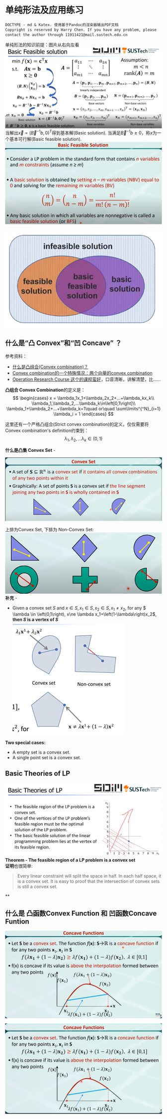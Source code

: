 # 单纯形法及应用练习
````
DOCTYPE - md & Katex. 使用基于Pandoc的渲染器输出PDF文档
Copyright is reserved by Harry Chen. If you have any problem, please contact the author through 11911421@mail.sustech.edu.cn
````

单纯形法的知识前提：图片从右向左看
![](source/img/Basic%20Feasible%20solution%20基本可行解%20说明.png '图源来自：SDM223_第10周课件_王振坤_20220420')
当解出$\vec x = \left(\vec B\mathop{{}}\nolimits^{{-1}}b,0\right)^T$得到基本解(Basic solution).
当满足$\vec B\mathop{{}}\nolimits^{{-1}}b\ge0$，称$x$为一个基本可行解(Basic feasible solution).
![](source/img/什么是基本可行解.png '图源来自：https://youtu.be/0P5OAcXdUec')

![](source/img/什么是基本可行解(Basic%20feasible%20solution).png)

## 什么是“凸 Convex”和“凹 Concave” ？
参考资料：
+ [什么是凸组合(Convex combination)？](https://zh.wikipedia.org/wiki/%E5%87%B8%E7%BB%84%E5%90%88)
+ [Convex combination的一个特殊情况：两个向量的convex combination](https://www.youtube.com/watch?v=qy9jB5ydxGo)
+ [Operation Research Course 这个的课程蛮好](https://www.youtube.com/watch?v=a_gRfwHUlhQ)，口音清晰，讲解清楚，比......

**凸组合 Convex Combination**的定义是：
$$
\begin{cases}
x = \lambda_1x_1+\lambda_2x_2+...+\lambda_kx_k\\
\lambda_1,\lambda_2,...\lambda_k\in\left[0,1\right]\\
\lambda_1+\lambda_2+...+\lambda_k=1\quad or\quad \sum\limits^{^N}_{i=1} \lambda_i = 1
\end{cases}
$$  

这里还有一个严格凸组合(Strict convex combination)的定义，仅仅需要将 Convex combination's definition约束到：
$$\lambda_1,\lambda_2,...\lambda_k\in\left(0,1\right)$$

**什么是凸集 Convex Set** - 

![](source/img/凸集的定义.png '图源来自：https://youtu.be/a_gRfwHUlhQ')

上排为Convex Set, 下排为 Non-Convex Set:
![](source/img/Convex%20Set%20示意.png '图源来自：https://youtu.be/a_gRfwHUlhQ')
**补充** -
+ Given a convex set $S$ and $x\in S, x_1\in S, x_2\in S, x_1\ne x_2$, for any $ \lambda \in \left(0,1\right), x\ne \lambda x_1+\left(1-\lambda\right)x_2$, **then $S$ is a vertex of $S$**
![](source/img/图示凸集合.png '图源来自：SDM223_第10周课件_王振坤_20220420')

**Two special cases:**
+ A empty set is a convex set.
+ A single point set is a convex set.

## Basic Theories of LP
![](source/img/Basic%20theories%20of%20LP.png '图源来自：SDM223_第10周课件_王振坤_20220420')
**Theorem - The feasible region of a LP problem is a convex set**  
**证明**也很简单: 
> Every linear constraint will split the space in half. In each half space, it is a convex set. It is easy to proof that the intersection of convex sets is still a convex set.

**


## 什么是 凸函数Convex Function 和 凹函数Concave Funtion

![](source/img/Definition%20of%20Convex%20Function.png '图源来自：https://youtu.be/a_gRfwHUlhQ')

![](source/img/Definition%20of%20Concave%20Function.png '图源来自：https://youtu.be/a_gRfwHUlhQ')





